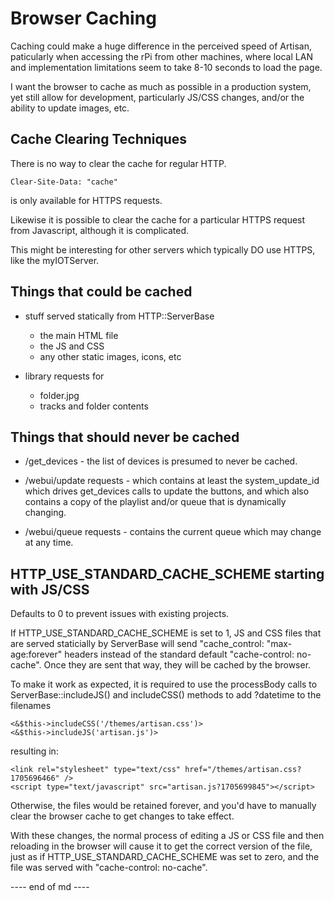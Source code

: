 # Browser Caching

Caching could make a huge difference in the perceived speed
of Artisan, paticularly when accessing the rPi from other
machines, where local LAN and implementation limitations
seem to take 8-10 seconds to load the page.

I want the browser to cache as much as possible in a production
system, yet still allow for development, particularly JS/CSS changes,
and/or the ability to update images, etc.

## Cache Clearing Techniques

There is no way to clear the cache for regular HTTP.

	Clear-Site-Data: "cache"

is only available for HTTPS requests.

Likewise it is possible to clear the cache for a
particular HTTPS request from Javascript, although
it is complicated.

This might be interesting for other servers which
typically DO use HTTPS, like the myIOTServer.



## Things that could be cached

- stuff served statically from HTTP::ServerBase
  - the main HTML file
  - the JS and CSS
  - any other static images, icons, etc

- library requests for
  - folder.jpg
  - tracks and folder contents


## Things that should never be cached

- /get_devices - the list of devices is presumed to
  never be cached.

- /webui/update requests - which contains at least the
  system_update_id which drives get_devices calls to
  update the buttons, and which also contains a copy
  of the playlist and/or queue that is dynamically
  changing.

- /webui/queue requests - contains the current queue
  which may change at any time.



## HTTP_USE_STANDARD_CACHE_SCHEME starting with JS/CSS

Defaults to 0 to prevent issues with existing projects.

If HTTP_USE_STANDARD_CACHE_SCHEME is set to 1, JS and CSS
files that are served staticially by ServerBase will send
"cache_control: "max-age:forever" headers instead of the
standard default "cache-control: no-cache". Once they are
sent that way, they will be cached by the browser.

To make it work as expected, it is required to use the processBody
calls to ServerBase::includeJS() and includeCSS() methods to
add  ?datetime to the filenames

	<&$this->includeCSS('/themes/artisan.css')>
	<&$this->includeJS('artisan.js')>

resulting in:

	<link rel="stylesheet" type="text/css" href="/themes/artisan.css?1705696466" />
	<script type="text/javascript" src="artisan.js?1705699845"></script>

Otherwise, the files would be retained forever, and
you'd have to manually clear the browser cache to get
changes to take effect.

With these changes, the normal process of editing a
JS or CSS file and then reloading in the browser will
cause it to get the correct version of the file, just
as if HTTP_USE_STANDARD_CACHE_SCHEME was set to zero,
and the file was served with "cache-control: no-cache".






---- end of md ----
